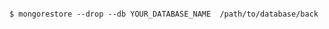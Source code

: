 <!-- usedin: [ _includes/_inlines/AddOns/common/database-backups] - layout:code post: database-backups_mongodb -->

```

$ mongorestore --drop --db YOUR_DATABASE_NAME  /path/to/database/back 

```
